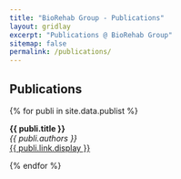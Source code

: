 ```yaml
---
title: "BioRehab Group - Publications"
layout: gridlay
excerpt: "Publications @ BioRehab Group"
sitemap: false
permalink: /publications/
---
```



## Publications

{% for publi in site.data.publist %}

 <b> {{ publi.title }} </b> <br />
  <em>{{ publi.authors }} </em><br /><a href="{{ publi.link.url }}">{{ publi.link.display }}</a> 
  

{% endfor %}